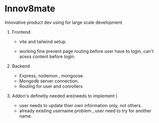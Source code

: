 # Innov8mate
 Innovative product dev using for large scale development

 1. Frontend
    - vite and tailwind setup.

    - working fine prevent page routing before user have to login, can't acess content before login.
2. Backend
   - Express, nodemon , mongoose.
   - Mongodb server connection.
   - Routing for user and conrollers

3. Addon's definetly needed are(needs to implement )
   - user needs to update thier own information only, not others.
   - already existing username problem , user need to try for another name.

